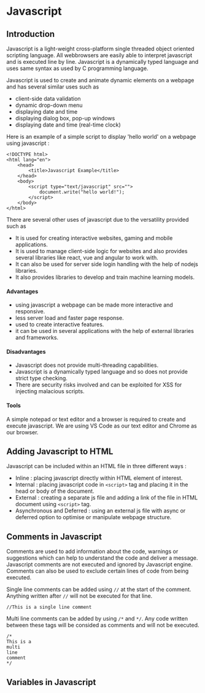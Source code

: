 # Javascript

## Introduction

Javascript is a light-weight cross-platform single threaded object oriented scripting language. All webbrowsers are easily able to interpret javascript and is executed line by line. Javascript is a dynamically typed language and uses same syntax as used by C programming language.

Javascript is used to create and animate dynamic elements on a webpage and has several similar uses such as

- client-side data validation
- dynamic drop-down menu
- displaying date and time
- displaying dialog box, pop-up windows
- displaying date and time (real-time clock)

Here is an example of a simple script to display 'hello world' on a webpage using javascript :

    <!DOCTYPE html>
    <html lang="en">
        <head>
            <title>Javascript Example</title>
        </head>
        <body>
            <script type="text/javascript" src="">
                document.write("hello world!");
            </script>
        </body>
    </html>

There are several other uses of javascript due to the versatility provided such as

- It is used for creating interactive websites, gaming and mobile applications.
- It is used to manage client-side logic for websites and also provides several libraries like react, vue and angular to work with.
- It can also be used for server side login handling with the help of nodejs libraries.
- It also provides libraries to develop and train machine learning models.

#### Advantages

- using javascript a webpage can be made more interactive and responsive.
- less server load and faster page response.
- used to create interactive features.
- it can be used in several applications with the help of external libraries and frameworks.

#### Disadvantages

- Javascript does not provide multi-threading capabilities.
- Javascript is a dynamically typed language and so does not provide strict type checking.
- There are security risks involved and can be exploited for XSS for injecting malacious scripts.

#### Tools

A simple notepad or text editor and a browser is required to create and execute javascript. We are using VS Code as our text editor and Chrome as our browser.

## Adding Javascript to HTML

Javascript can be included within an HTML file in three different ways :

- Inline : placing javascript directly within HTML element of interest.
- Internal : placing javascript code in `<script>` tag and placing it in the head or body of the document.
- External : creating a separate js file and adding a link of the file in HTML document using `<script>` tag.
- Asynchronous and Deferred : using an external js file with async or deferred option to optimise or manipulate webpage structure.

## Comments in Javascript

Comments are used to add information about the code, warnings or suggestions which can help to understand the code and deliver a message.  
Javascript comments are not executed and ignored by Javascript engine.  
Comments can also be used to exclude certain lines of code from being executed.

Single line comments can be added using `//` at the start of the comment. Anything written after `//` will not be executed for that line.

    //This is a single line comment

Multi line comments can be added by using `/*` and `*/`. Any code written between these tags will be consided as comments and will not be executed.

    /*
    This is a
    multi
    line
    comment
    */

## Variables in Javascript
